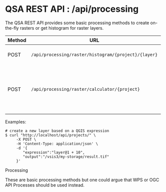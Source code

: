 # QSA REST API : /api/processing

The QSA REST API provides some basic processing methods to create on-the-fly
rasters or get histogram for raster layers.

| Method  |                      URL                              |         Description                                                  |
|---------|-------------------------------------------------------|----------------------------------------------------------------------|
| POST    | `/api/processing/raster/histogram/{project}/{layer}`  | Return an histogram in JSON                                          |
| POST    | `/api/processing/raster/calculator/{project}`         | Create a raster based on an `expression` and an `output` filename    |


Examples:

``` shell
# create a new layer based on a QGIS expression
$ curl "http://localhost/api/projects/" \
     -X POST \
     -H 'Content-Type: application/json' \
     -d '{
        "expression":"layer@1 + 10",
        "output":"/vsis3/my-storage/result.tif"
     }'
```


<div class="warning">
Processing

These are basic processing methods but one could argue that WPS or OGC API
Processes should be used instead.
</div>
